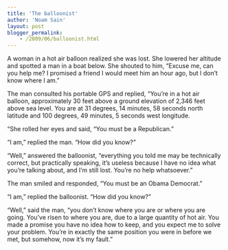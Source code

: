 ```yaml
---
title: 'The balloonist'
author: 'Noam Sain'
layout: post
blogger_permalink:
    - /2009/06/balloonist.html
---
```


A woman in a hot air balloon realized she was lost. She lowered her altitude and spotted a man in a boat below. She shouted to him, “Excuse me, can you help me? I promised a friend I would meet him an hour ago, but I don’t know where I am.”

The man consulted his portable GPS and replied, “You’re in a hot air balloon, approximately 30 feet above a ground elevation of 2,346 feet above sea level. You are at 31 degrees, 14 minutes, 58 seconds north latitude and 100 degrees, 49 minutes, 5 seconds west longitude.

“She rolled her eyes and said, “You must be a Republican.”

“I am,” replied the man. “How did you know?”

“Well,” answered the balloonist, “everything you told me may be technically correct, but practically speaking, it’s useless because I have no idea what you’re talking about, and I’m still lost. You’re no help whatsoever.”

The man smiled and responded, “You must be an Obama Democrat.”

“I am,” replied the balloonist. “How did you know?”

“Well,” said the man, “you don’t know where you are or where you are going. You’ve risen to where you are, due to a large quantity of hot air. You made a promise you have no idea how to keep, and you expect me to solve your problem. You’re in exactly the same position you were in before we met, but somehow, now it’s my fault.”